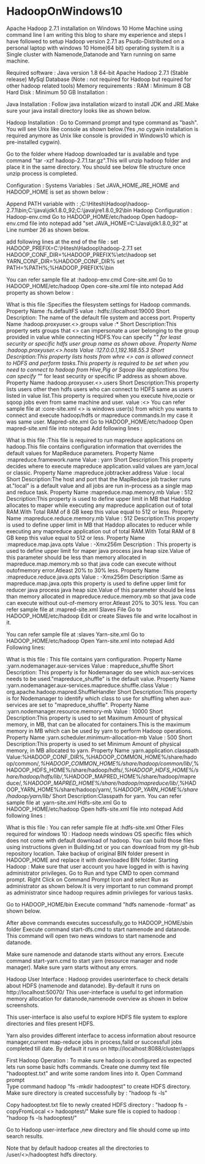 # HadoopOnWindows10

Apache Hadoop 2.7.1 installation on Windows 10 Home Machine using command line
I am writing this blog to share my experience and steps I have followed to setup Hadoop version 2.7.1 as Psudo-Distributed on a personal laptop with windows 10 Home(64 bit) operating system.It is a Single cluster with Namenode,Datanode and Yarn running on same machine.

Required software  :
Java version 1.8 64-bit 
Apache Hadoop 2.7.1 (Stable release)
MySql Database (Note : not required for Hadoop but required for other hadoop related tools)
Memory requirements :
RAM : Minimum 8 GB
Hard Disk : Minimum 50 GB
Installation :

Java Installation :
Follow java installation wizard to install JDK and JRE.Make sure your java install directory looks like as shown below.

Hadoop Installation :
Go to Command prompt and type command as "bash".
You will see Unix like console as shown below.(Yes ,no cygwin installation is required anymore as Unix like console is provided in Windows10 which is pre-installed cygwin).

Go to the folder where Hadoop downloaded tar is available and type command "tar -xzf hadoop-2.7.1.tar.gz".This will unzip hadoop folder and place it in the same directory.
You should see below file structure once unzip process is completed.

Configuration :
Systems Variables :
Set JAVA_HOME,JRE_HOME and HADOOP_HOME is set as shown below :
 
Append PATH variable with : ;C:\Hitesh\Hadoop\hadoop-2.7.1\bin;C:\java\jdk1.8.0_92;C:\java\jre1.8.0_92\bin
Hadoop Configuration :
Hadoop-env.cmd
Go to HADOOP_HOME/etc/hadoop
Open hadoop-env.cmd file into notepad
add "set JAVA_HOME=C:\Java\jdk1.8.0_92" at Line number 26 as shown below.

add following lines at the end of the file :
set HADOOP_PREFIX=C:\Hitesh\Hadoop\hadoop-2.7.1
set HADOOP_CONF_DIR=%HADOOP_PREFIX%\etc\hadoop
set YARN_CONF_DIR=%HADOOP_CONF_DIR%
set PATH=%PATH%;%HADOOP_PREFIX%\bin

You can refer sample file at :hadoop-env.cmd
Core-site.xml
Go to HADOOP_HOME/etc/hadoop
Open core-site.xml file into notepad
Add property as shown below :

What is this file :Specifies the filesystem settings for Hadoop commands.
Property Name :fs.defaultFS
value : hdfs://localhost:19000
Short Description: The name of the default file system and access port.
Property Name :hadoop.proxyuser.<<WINUSER>>.groups
value :*
Short Description:This property sets groups that <<WINUSER>> can impersonate a user belonging to the group provided in value while connecting HDFS.You can specify "*" for least security or specific hdfs user group name as shown above.
Property Name :hadoop.proxyuser.<<WINUSER>>.hosts
Value :127.0.0.1,192.168.55.3
Short Description:This property lists hosts from whre <<WINUSER>> can is allowed connect to HDFS and perform tasks.This property is required to be set when you need to connect to hadoop from Hive,Pig or Sqoop like applications.You can specify "*" for least security or specific IP address as shown above.
Property Name :hadoop.proxyuser.<<WINUSER>>.users
Short Description:This property lists users other then hdfs users who can connect to HDFS same as users listed in value list.This property is required when you execute hive,oozie or sqoop jobs even from same machine and user.
value :<<WINUSER>>
You can refer sample file at :core-site.xml
<<WINUSER>> is windows user(s) from which you wants to connect and execute hadoop/hdfs or mapreduce commands.In my case it was same user.
Mapred-site.xml
Go to HADOOP_HOME/etc/hadoop
Open mapred-site.xml file into notepad
Add following lines :

What is this file :This file is required to run mapreduce applications on hadoop.This file contains configuration information that overrides the default values for MapReduce parameters. 
Property Name :mapreduce.framework.name 
Value : yarn
Short Description:This property decides where to execute mapreduce application.valid values are yarn,local or classic.
Property Name :mapreduce.jobtracker.address
Value : local
Short Description:The host and port that the MapReduce job tracker runs at."local" is a default value and all jobs are run in-process as a single map and reduce task.
Property Name :mapreduce.map.memory.mb
Value : 512
Description:This property is used to define upper limit in MB that Haddop allocates to maper while executing any mapreduce application out of total RAM.With Total RAM of 8 GB keep this value equal to 512 or less.
Property Name :mapreduce.reduce.memory.mb
Value : 512
Description:This property is used to define upper limit in MB that Haddop allocates to reducer while executing any mapreduce application out of total RAM.With Total RAM of 8 GB keep this value equal to 512 or less.
Property Name :mapreduce.map.java.opts
Value : -Xmx256m
Description : This property is used to define upper limit for maper java process java heap size.Value of this parameter should be less than memory allocated in mapreduce.map.memory.mb so that java code can execute without outofmemory error.Atleast 20% to 30% less.
Property Name :mapreduce.reduce.java.opts
Value : -Xmx256m
Description :Same as mapreduce.map.java.opts this property is used to define upper limit for reducer java process java heap size.Value of this parameter should be less than memory allocated in mapreduce.reduce.memory.mb so that java code can execute without out-of-memory error.Atleast 20% to 30% less.
You can refer sample file at :mapred-site.xml
Slaves File
Go to HADOOP_HOME/etc/hadoop
Edit or create Slaves file and write localhost in it.

You can refer sample file at :slaves
Yarn-site.xml
Go to HADOOP_HOME/etc/hadoop
Open Yarn-site.xml into notepad
Add Following lines:

What is this file : This file contains yarn configuration.
Property Name :yarn.nodemanager.aux-services
Value : mapreduce_shuffle
Short Description: This property is for Nodemanager do see which aux-services needs to be used."mapreduce_shuffle" is the default value.
Property Name :yarn.nodemanager.aux-services.mapreduce.shuffle.class
Value : org.apache.hadoop.mapred.ShuffleHandler
Short Description:This property is for Nodemanager to identify which class to use for shuffling when aux-services are set to "mapreduce_shuffle".
Property Name :yarn.nodemanager.resource.memory-mb
Value : 10000
Short Description:This property is used to set Maximum Amount of physical memory, in MB, that can be allocated for containers.This is the maximum memory in MB which can be used by yarn to perform Hadoop operations.
Property Name :yarn.scheduler.minimum-allocation-mb
Value : 500
Short Description:This property is used to set Minimum Amount of physical memory, in MB allocated to yarn.
Property Name :yarn.application.classpath
Value:%HADOOP_CONF_DIR%,%HADOOP_COMMON_HOME%/share/hadoop/common/*,%HADOOP_COMMON_HOME%/share/hadoop/common/lib/*,%HADOOP_HDFS_HOME%/share/hadoop/hdfs/*,%HADOOP_HDFS_HOME%/share/hadoop/hdfs/lib/*,%HADOOP_MAPRED_HOME%/share/hadoop/mapreduce/*,%HADOOP_MAPRED_HOME%/share/hadoop/mapreduce/lib/*,%HADOOP_YARN_HOME%/share/hadoop/yarn/*,%HADOOP_YARN_HOME%/share/hadoop/yarn/lib/*
Short Description:Classpath for yarn.
You can refer sample file at :yarn-site.xml
Hdfs-site.xml
Go to HADOOP_HOME/etc/hadoop
Open hdfs-site.xml file into notepad
Add following lines :

What is this file :
You can refer sample file at :hdfs-site.xml
Other Files required for windows 10 :
Hadoop needs windows OS specific files which does not come with default download of hadoop. You can build those files using instructions given in Building.txt or you can download from my git-hub repository location.
Take backup of original BIN folder present in HADOOP_HOME and replace it with downloaded BIN folder.
Starting Hadoop :
Make sure that user account you have logged in with is having administrator privileges.
Go to Run and type CMD to open command prompt.
Right Click on Command Prompt Icon and select Run as administrator as shown below.It is very important to run command prompt as administrator since hadoop requires admin privileges for various tasks.

Go to HADOOP_HOME/bin
Execute command "hdfs namenode -format" as shown below.

After above commands executes successfully,go to HADOOP_HOME/sbin folder
Execute command start-dfs.cmd to start namenode and datanode. 
This command will open two news windows to start namenode and datanode.

Make sure namenode and datanode starts without any errors.
Execute command start-yarn.cmd to start yarn (resource manager and node manager).
Make sure yarn starts without any errors.

Hadoop User Interface :
Hadoop provides userinterface to check details about HDFS (namenode and datanode).
By-default it runs on http://localhost:50070/
This user-interface is useful to get information memory allocation for datanode,namenode overview as shown in below screenshots.


This user-interface is also useful to explore HDFS file system to explore directories and files present HDFS.

Yarn also provides different interface to access information about resource manager,current map-reduce jobs in process,faild or successfull jobs completed till date.
By default it runs on http://localhost:8088/cluster/apps

First Hadoop Operation :
To make sure hadoop is configured as expected lets run some basic hdfs commands.
Create one dummy text file "hadooptest.txt" and write some random lines into it.
Open Command prompt  
Type command hadoop "fs -mkdir hadooptest" to create HDFS directory.
Make sure directory is created successfully by : "hadoop fs -ls"

Copy hadooptest.txt file to newly created HDFS directory : "hadoop fs -copyFromLocal <<src>> hadooptest/"
Make sure file is copied to hadoop : "hadoop fs -ls hadooptest/"

Go to Hadoop user-interface ,new directory and file should come up into search results.

Note that by default hadoop creates all the directories to /user/<<WINUSER>>/hadooptest hdfs directory.
